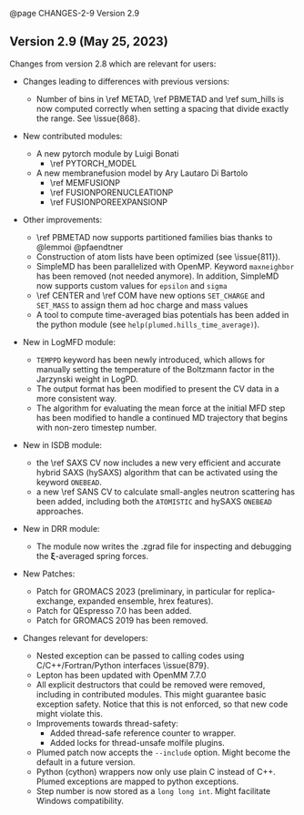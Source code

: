@page CHANGES-2-9 Version 2.9
  
## Version 2.9 (May 25, 2023)

Changes from version 2.8 which are relevant for users:

- Changes leading to differences with previous versions:
  - Number of bins in \ref METAD, \ref PBMETAD and \ref sum_hills is now computed correctly
    when setting a spacing that divide exactly the range. See \issue{868}.

- New contributed modules:
  - A new pytorch module by Luigi Bonati
     - \ref PYTORCH_MODEL
  - A new membranefusion model by Ary Lautaro Di Bartolo
     - \ref MEMFUSIONP
     - \ref FUSIONPORENUCLEATIONP
     - \ref FUSIONPOREEXPANSIONP

- Other improvements:
  - \ref PBMETAD now supports partitioned families bias thanks to @lemmoi @pfaendtner
  - Construction of atom lists have been optimized (see \issue{811}).
  - SimpleMD has been parallelized with OpenMP. Keyword `maxneighbor` has been removed (not needed anymore).
    In addition, SimpleMD now supports custom values for `epsilon` and `sigma`
  - \ref CENTER and \ref COM have new options `SET_CHARGE` and `SET_MASS` to assign them ad hoc charge and mass values
  - A tool to compute time-averaged bias potentials has been added in the python module (see `help(plumed.hills_time_average)`).

- New in LogMFD module:
  - `TEMPPD` keyword has been newly introduced, which allows for manually setting the temperature of the Boltzmann factor in the Jarzynski weight in LogPD.
  - The output format has been modified to present the CV data in a more consistent way.
  - The algorithm for evaluating the mean force at the initial MFD step has been modified to handle a continued MD trajectory that begins with non-zero timestep number.

- New in ISDB module:
  - the \ref SAXS CV now includes a new very efficient and accurate hybrid SAXS (hySAXS) algorithm that can be activated using the keyword `ONEBEAD`.
  - a new \ref SANS CV to calculate small-angles neutron scattering has been added, including both the `ATOMISTIC` and hySAXS `ONEBEAD` approaches.

- New in DRR module:
  - The module now writes the .zgrad file for inspecting and debugging the $\boldsymbol{\xi}$-averaged spring forces.

- New Patches:
  - Patch for GROMACS 2023 (preliminary, in particular for replica-exchange, expanded ensemble, hrex features). 
  - Patch for QEspresso 7.0 has been added.
  - Patch for GROMACS 2019 has been removed.

- Changes relevant for developers:
  - Nested exception can be passed to calling codes using C/C++/Fortran/Python interfaces \issue{879}.
  - Lepton has been updated with OpenMM 7.7.0
  - All explicit destructors that could be removed were removed, including in contributed modules. This might guarantee basic exception safety.
    Notice that this is not enforced, so that new code might violate this.
  - Improvements towards thread-safety:
    - Added thread-safe reference counter to wrapper.
    - Added locks for thread-unsafe molfile plugins.
  - Plumed patch now accepts the `--include` option. Might become the default in a future version.
  - Python (cython) wrappers now only use plain C instead of C++. Plumed exceptions are mapped to python exceptions.
  - Step number is now stored as a `long long int`. Might facilitate Windows compatibility.
  
